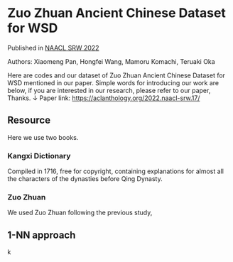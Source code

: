 # Zuo Zhuan Ancient Chinese Dataset for WSD

Published in [NAACL SRW 2022](https://naacl2022-srw.github.io/accepted)

Authors: Xiaomeng Pan, Hongfei Wang, Mamoru Komachi, Teruaki Oka

Here are codes and our dataset of Zuo Zhuan Ancient Chinese Dataset for WSD mentioned in our paper.
Simple words for introducing our work are below, if you are interested in our research, please refer to our paper, Thanks.
↓
Paper link: https://aclanthology.org/2022.naacl-srw.17/

## Resource

Here we use two books.

### Kangxi Dictionary

Compiled in 1716, free for copyright, containing explanations for almost all the characters of the dynasties before Qing Dynasty.

### Zuo Zhuan

We used Zuo Zhuan following the previous study, 

## 1-NN approach
k
